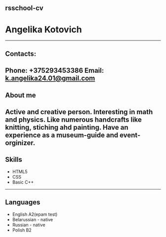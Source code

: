 ## rsschool-cv
# Angelika Kotovich
----
## Contacts:


**Phone:** +375293453386
**Email:** k.angelika24.01@gmail.com
----
## About me

Active and creative person. Interesting in math and physics. Like numerous handcrafts like knitting, stiching ahd painting. Have an experience as a museum-guide and event-orginizer.
----
## Skills


* HTML5
* CSS
* Basic C++ 
----
## Languages

* English A2(epam test)
* Belarussian - native
* Russian - native
* Polish B2





